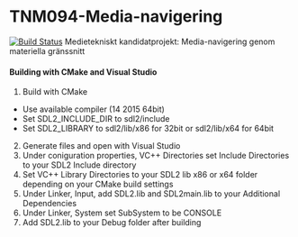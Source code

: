 # TNM094-Media-navigering
[![Build Status](https://travis-ci.com/erikssonjohan/TNM094-Media-navigering.svg?token=YWiGzNVaCammAsa6b6oD&branch=master)](https://travis-ci.com/erikssonjohan/TNM094-Media-navigering)
Medietekniskt kandidatprojekt: Media-navigering genom materiella gränssnitt




#### Building with CMake and Visual Studio
1. Build with CMake 
  * Use available compiler (14 2015 64bit)
  * Set SDL2_INCLUDE_DIR to sdl2/include
  * Set SDL2_LIBRARY to sdl2/lib/x86 for 32bit or sdl2/lib/x64 for 64bit
2. Generate files and open with Visual Studio
3. Under coniguration properties, VC++ Directories set Include Directories to your SDL2 Include directory
4. Set VC++ Library Directories to your SDL2 lib x86 or x64 folder depending on your CMake build settings
5. Under Linker, Input, add SDL2.lib and SDL2main.lib to your Additional Dependencies 
6. Under Linker, System set SubSystem to be CONSOLE
7. Add SDL2.lib to your Debug folder after building
